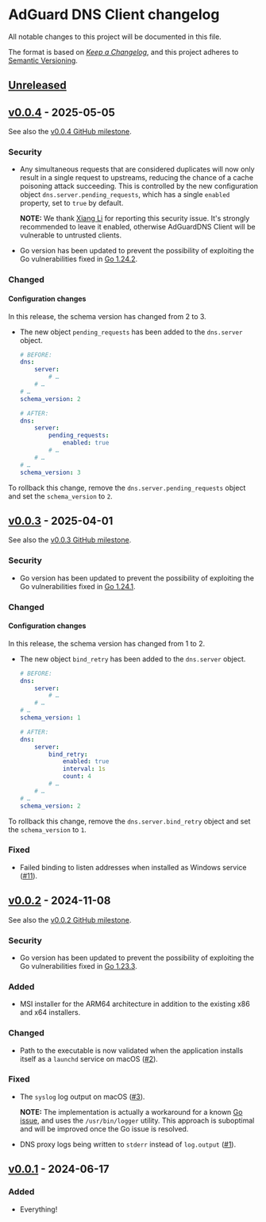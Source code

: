 # AdGuard DNS Client changelog

All notable changes to this project will be documented in this file.

The format is based on [*Keep a Changelog*](https://keepachangelog.com/en/1.0.0/), and this project adheres to [Semantic Versioning](https://semver.org/spec/v2.0.0.html).

## [Unreleased]

<!--
## [v0.0.5] - 2025-05-30 (APPROX.)

See also the [v0.0.5 GitHub milestone][ms-v0.0.5].

[ms-v0.0.5]: https://github.com/AdguardTeam/AdGuardDNSClient/milestone/5?closed=1

NOTE: Add new changes BELOW THIS COMMENT.
-->
<!--
NOTE: Add new changes ABOVE THIS COMMENT.
-->

## [v0.0.4] - 2025-05-05

See also the [v0.0.4 GitHub milestone][ms-v0.0.4].

### Security

- Any simultaneous requests that are considered duplicates will now only result in a single request to upstreams, reducing the chance of a cache poisoning attack succeeding.  This is controlled by the new configuration object `dns.server.pending_requests`, which has a single `enabled` property, set to `true` by default.

    **NOTE:** We thank [Xiang Li][mr-xiang-li] for reporting this security issue.  It's strongly recommended to leave it enabled, otherwise AdGuardDNS Client will be vulnerable to untrusted clients.

- Go version has been updated to prevent the possibility of exploiting the Go vulnerabilities fixed in [Go 1.24.2][go-1.24.2].

### Changed

#### Configuration changes

In this release, the schema version has changed from 2 to 3.

- The new object `pending_requests` has been added to the `dns.server` object.

    ```yaml
    # BEFORE:
    dns:
        server:
            # …
        # …
    # …
    schema_version: 2

    # AFTER:
    dns:
        server:
            pending_requests:
                enabled: true
            # …
        # …
    # …
    schema_version: 3
    ```

To rollback this change, remove the `dns.server.pending_requests` object and set the `schema_version` to `2`.

[go-1.24.2]:   https://groups.google.com/g/golang-announce/c/Y2uBTVKjBQk
[mr-xiang-li]: https://lixiang521.com/
[ms-v0.0.4]:   https://github.com/AdguardTeam/AdGuardDNSClient/milestone/4?closed=1

## [v0.0.3] - 2025-04-01

See also the [v0.0.3 GitHub milestone][ms-v0.0.3].

### Security

- Go version has been updated to prevent the possibility of exploiting the Go vulnerabilities fixed in [Go 1.24.1][go-1.24.1].

### Changed

#### Configuration changes

In this release, the schema version has changed from 1 to 2.

- The new object `bind_retry` has been added to the `dns.server` object.

    ```yaml
    # BEFORE:
    dns:
        server:
            # …
        # …
    # …
    schema_version: 1

    # AFTER:
    dns:
        server:
            bind_retry:
                enabled: true
                interval: 1s
                count: 4
            # …
        # …
    # …
    schema_version: 2
    ```

To rollback this change, remove the `dns.server.bind_retry` object and set the `schema_version` to `1`.

### Fixed

- Failed binding to listen addresses when installed as Windows service ([#11]).

[#11]: https://github.com/AdguardTeam/AdGuardDNSClient/issues/11

[go-1.24.1]: https://groups.google.com/g/golang-announce/c/4t3lzH3I0eI
[ms-v0.0.3]: https://github.com/AdguardTeam/AdGuardDNSClient/milestone/3?closed=1

## [v0.0.2] - 2024-11-08

See also the [v0.0.2 GitHub milestone][ms-v0.0.2].

### Security

- Go version has been updated to prevent the possibility of exploiting the Go vulnerabilities fixed in [Go 1.23.3][go-1.23.3].

### Added

- MSI installer for the ARM64 architecture in addition to the existing x86 and x64 installers.

### Changed

- Path to the executable is now validated when the application installs itself as a `launchd` service on macOS ([#2]).

### Fixed

- The `syslog` log output on macOS ([#3]).

  **NOTE:** The implementation is actually a workaround for a known [Go issue][go-59229], and uses the `/usr/bin/logger` utility. This approach is suboptimal and will be improved once the Go issue is resolved.
- DNS proxy logs being written to `stderr` instead of `log.output` ([#1]).

[#1]: https://github.com/AdguardTeam/AdGuardDNSClient/issues/1
[#2]: https://github.com/AdguardTeam/AdGuardDNSClient/issues/2
[#3]: https://github.com/AdguardTeam/AdGuardDNSClient/issues/3

[go-1.23.3]: https://groups.google.com/g/golang-announce/c/X5KodEJYuqI
[go-59229]:  https://github.com/golang/go/issues/59229
[ms-v0.0.2]: https://github.com/AdguardTeam/AdGuardDNSClient/milestone/1?closed=1

## [v0.0.1] - 2024-06-17

### Added

- Everything!

<!--
[Unreleased]: https://github.com/AdguardTeam/AdGuardDNSClient/compare/v0.0.5...HEAD
[v0.0.5]:     https://github.com/AdguardTeam/AdGuardDNSClient/compare/v0.0.4...v0.0.5
-->

[Unreleased]: https://github.com/AdguardTeam/AdGuardDNSClient/compare/v0.0.4...HEAD
[v0.0.4]:     https://github.com/AdguardTeam/AdGuardDNSClient/compare/v0.0.3...v0.0.4
[v0.0.3]:     https://github.com/AdguardTeam/AdGuardDNSClient/compare/v0.0.2...v0.0.3
[v0.0.2]:     https://github.com/AdguardTeam/AdGuardDNSClient/compare/v0.0.1...v0.0.2
[v0.0.1]:     https://github.com/AdguardTeam/AdGuardDNSClient/compare/v0.0.0...v0.0.1
